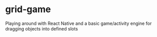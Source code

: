 # grid-game
Playing around with React Native and a basic game/activity engine for dragging objects into defined slots
